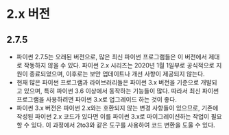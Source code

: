 # 2.x 버전
## 2.7.5
* 파이썬 2.7.5는 오래된 버전으로, 많은 최신 파이썬 프로그램들은 이 버전에서 제대로 작동하지 않을 수 있다. 파이썬 2.x 시리즈는 2020년 1월 1일부로 공식적으로 지원이 종료되었으며, 이후로는 보안 업데이트나 개선 사항이 제공되지 않는다.
* 현재 많은 파이썬 프로그램과 라이브러리들은 파이썬 3.x 버전을 기준으로 개발되고 있으며, 특히 파이썬 3.6 이상에서 동작하는 기능들이 많다. 따라서 최신 파이썬 프로그램을 사용하려면 파이썬 3.x로 업그레이드 하는 것이 좋다.
* 파이썬 3.x 버전은 파이썬 2.x와는 호환되지 않는 변경 사항들이 있으므로, 기존에 작성된 파이썬 2.x 코드가 있다면 이를 파이썬 3.x로 마이그레이션하는 작업이 필요할 수 있다. 이 과정에서 2to3와 같은 도구를 사용하여 코드 변환을 도울 수 있다.
